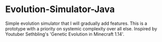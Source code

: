 # Evolution-Simulator-Java
Simple evolution simulator that I will gradually add features. This is a prototype with a priority on systemic complexity over all else. Inspired by Youtuber Sethbling's 'Genetic Evolution in Minecraft 1.14'.
